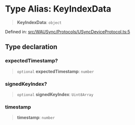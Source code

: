 # Type Alias: KeyIndexData

> **KeyIndexData**: `object`

Defined in: [src/WAUSync/Protocols/USyncDeviceProtocol.ts:5](https://github.com/Fokusdotid/Baileys/blob/6a8e2076fa4119b2d5152250d579a4fbed394533/src/WAUSync/Protocols/USyncDeviceProtocol.ts#L5)

## Type declaration

### expectedTimestamp?

> `optional` **expectedTimestamp**: `number`

### signedKeyIndex?

> `optional` **signedKeyIndex**: `Uint8Array`

### timestamp

> **timestamp**: `number`
